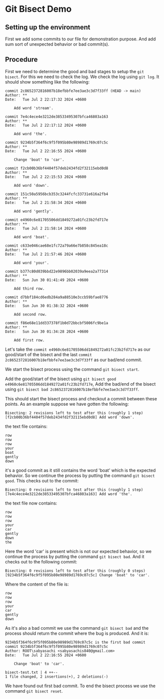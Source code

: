 # Git Bisect Demo

## Setting up the environment

First we add some commits to our file for demonstration purpose. And add sum sort of unexpected behavior or bad commit(s).

## Procedure

First we need to determine the good and bad stages to setup the `git bisect`.
For this we need to check the log. We check the log using `git log`.
It should show something like the following:

    commit 2c8652372816007b18efbbfe7ee3ae3c3d7f33ff (HEAD -> main)
    Author: **
    Date:   Tue Jul 2 22:17:32 2024 +0600

        Add word 'stream'.

    commit 7e4c4ece4e3212de38533495307bfca46803a163
    Author: **
    Date:   Tue Jul 2 22:17:12 2024 +0600

        Add word 'the'.

    commit 9234b5f364f6c9f5f095b80e98989d1769c07c5c
    Author: **
    Date:   Tue Jul 2 22:16:55 2024 +0600

        Change 'boat' to 'car'.

    commit f2cb00b36bf4404f57deb2434fd2f32115ebd0d8
    Author: **
    Date:   Tue Jul 2 22:15:53 2024 +0600

        Add word 'down'.

    commit 151c50a5956bcb353c3244fcfc33731e616a2fb4
    Author: **
    Date:   Tue Jul 2 21:58:34 2024 +0600

        Add word 'gently'.

    commit e4960c6e81705506dd1849272a01fc23b2fd717e
    Author: **
    Date:   Tue Jul 2 21:58:14 2024 +0600

        Add word 'boat'.

    commit c633e046cae68e1fc72a79a66e7b858c845ea18c
    Author: **
    Date:   Tue Jul 2 21:57:46 2024 +0600

        Add word 'your'.

    commit b377c80d039bbd22e9896bb02039a9eea2a77314
    Author: **
    Date:   Sun Jun 30 01:41:49 2024 +0600

        Add third row.

    commit d7bbf184cd6edb284a9a88510e3ccb59bfae8776
    Author: **
    Date:   Sun Jun 30 01:38:32 2024 +0600

        Add second row.

    commit f86e68e11dd337378f1b0d72bbcbf5006fc9be1a
    Author: **
    Date:   Sun Jun 30 01:34:28 2024 +0600

        Add first row.

Let's take the `commit e4960c6e81705506dd1849272a01fc23b2fd717e` as our good/start of the bisect and the last `commit 2c8652372816007b18efbbfe7ee3ae3c3d7f33ff` as our bad/end commit.

We start the bisect process using the command `git bisect start`.

Add the good/start of the bisect using `git bisect good e4960c6e81705506dd1849272a01fc23b2fd717e`,
Add the bad/end of the bisect using `git bisect bad 2c8652372816007b18efbbfe7ee3ae3c3d7f33ff`.

This should start the bisect process and checkout a commit between these points.
As an example suppose we have gotten the following:

    Bisecting: 2 revisions left to test after this (roughly 1 step)
    [f2cb00b36bf4404f57deb2434fd2f32115ebd0d8] Add word 'down'.

the text file contains:

    row
    row
    row
    your
    boat
    gently
    down

it's a good commit as it still contains the word 'boat' which is the expected behavior. So we continue the process by putting the command `git bisect good`.
This checks out to the commit:

    Bisecting: 0 revisions left to test after this (roughly 1 step)
    [7e4c4ece4e3212de38533495307bfca46803a163] Add word 'the'.

the text file now contains:

    row
    row
    row
    your
    car
    gently
    down
    the

Here the word 'car' is present which is not our expected behavior, so we continue the process by putting the command `git bisect bad`. And it checks out to the following commit:

    Bisecting: 0 revisions left to test after this (roughly 0 steps)
    [9234b5f364f6c9f5f095b80e98989d1769c07c5c] Change 'boat' to 'car'.

Where the content of the file is:

    row
    row
    row
    your
    car
    gently
    down

As it's also a bad commit we use the command `git bisect bad` and the process should return the commit where the bug is produced. And it is:

    9234b5f364f6c9f5f095b80e98989d1769c07c5c is the first bad commit
    commit 9234b5f364f6c9f5f095b80e98989d1769c07c5c
    Author: ROOT\sabyasachi <sabyasachis840@gmail.com>
    Date:   Tue Jul 2 22:16:55 2024 +0600

        Change 'boat' to 'car'.

    bisect-test.txt | 4 ++--
    1 file changed, 2 insertions(+), 2 deletions(-)

We have found out first bad commit. To end the bisect process we use the command `git bisect reset`.
